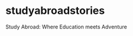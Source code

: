 # studyabroadstories
<!DOCTYPE html>
<html>
<body>
    <p>Study Abroad: Where Education meets Adventure</p>
</body>
</html>

